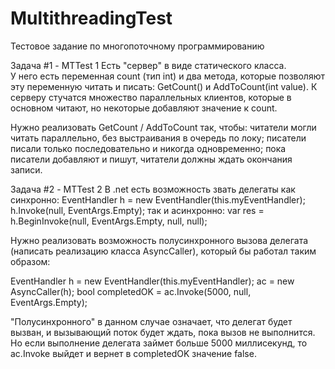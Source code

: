 # MultithreadingTest
Тестовое задание по многопоточному программированию

Задача #1 - MTTest 1
Есть "сервер" в виде статического класса.  
У него есть переменная count (тип int) и два метода, которые позволяют эту переменную читать и писать: GetCount() и AddToCount(int value). 
К серверу стучатся множество параллельных клиентов, которые в основном читают, но некоторые добавляют значение к count. 

Нужно реализовать GetCount / AddToCount так, чтобы: 
читатели могли читать параллельно, без выстраивания в очередь по локу; 
писатели писали только последовательно и никогда одновременно; 
пока писатели добавляют и пишут, читатели должны ждать окончания записи. 

Задача #2 - MTTest 2
В .net есть возможность звать делегаты как синхронно: 
EventHandler h = new EventHandler(this.myEventHandler); 
h.Invoke(null, EventArgs.Empty); 
так и асинхронно:
var res = h.BeginInvoke(null, EventArgs.Empty, null, null);

Нужно реализовать возможность полусинхронного вызова делегата (написать реализацию класса AsyncCaller), который бы работал таким образом: 

EventHandler h = new EventHandler(this.myEventHandler); 
ac = new AsyncCaller(h); 
bool completedOK = ac.Invoke(5000, null, EventArgs.Empty);

"Полусинхронного" в данном случае означает, что делегат будет вызван, и вызывающий поток будет ждать, пока вызов не выполнится.  Но если выполнение делегата займет больше 5000 миллисекунд, то ac.Invoke выйдет и вернет в completedOK значение false.
